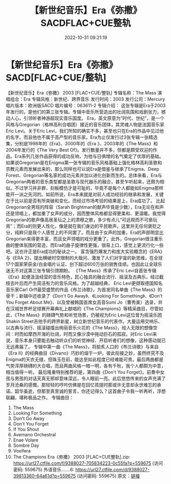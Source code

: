 ﻿---
title: 【新世纪音乐】Era《弥撒》SACDFLAC+CUE整轨
date: 2022-10-31 09:21:19
categories: 外语音乐
tags: 外语音乐
---
# 【新世纪音乐】Era《弥撒》SACD[FLAC+CUE/整轨]

【新世纪音乐】Era《弥撒》 2003 [FLAC+CUE/整轨]
专辑名称：The Mass
演唱组合：Era
专辑风格：新世纪、跨界音乐
发行时间：2003
发行公司：Mercury
唱片版本：欧洲版SACD
唱片编号：063611-2
专辑介绍：
这张专辑是Era于2003年发行的，是他们的第三张专辑。专辑中音乐所营造出的壮阔氛围和戏剧张力，撼动人心，引领听者神游超现实音乐国度。
Era，英文原意为“时代、世纪”，是一个风格与Gregorian（格林高利合唱团）接近的音乐团体，其灵魂人物是法国音乐家Eric
Levi。关于Eric
Levi，我们所知的确实不多，甚至也只在Era的作品中见过他的名字。而且他也不属于高产型的音乐家。Era为止仅发行过3张专辑一张精选集，分别是1998年的《Era》、2000年的《Era
》、2003年的《The Mass》和2004年发行的《The Very Best
Of》。发行数量并不多，但都是颇受欢迎的作品。Era系列几张作品获得的成功反响，为他与日俱增的名气奠定了优厚的基础。
如果说Gregorian是在Enigma第一张专辑的音乐风格基础上强化格林高利圣歌和宗教元素而发展出来的，那么同样也可以说Era是借鉴与继承了Enigma、Deep
Forest、Gregorian等名家的成功元素并加以进化创新而生的。总体来看，Era与Gregorian两者的音乐类型都是圣歌与现代器乐的融合，甚至乍听起来，还颇为相似。不过学习并非罪，刻板模仿才是可耻的，毕竟不是每个人都能如Enigma那样能开一派之先河的。如前所说，Era本来就是对前人成功经验的继承和发展，关键在于比以前是否有所突破和变化。而经过市场考验的结果是上，Era成功了。
比起Gregorian全男班的阵容（Sarah
Brightman的献声毕竟是少数），Era无论在和声还是领唱上，都加重了女声的成分，因而整体风格都显得更柔和、更温暖。我觉得Gregorian的歌声像高居圣坛之上的肃穆之歌，多少有点儿“可远观而不可亵玩焉”；而Era的则更人性化，像是就在我们身边的平民歌声。这里并无任何褒贬之分，纯粹只是我个人感觉上的不同罢了。而且由于女声的加重，Era的声部明显比Gregorian来得更丰富，而且女声领唱的戏分更重了。此外，Gregorian很注重乐曲的整体氛围的营造，而Era的曲子旋律性更强，很易上口，感觉上更流行化一些吧。这也许正是Era成功的秘诀之一。
富含强烈爆发力和庞大实验概念的《ERA》与《ERA
2》，提出横破时空限制的大哉问、激发了人们对宇宙的新思维，在全球17个国家荣获金/白金唱片认证、创下超过600万张的销售佳绩。也因此让全球乐迷无不对这第三张专辑引颈期盼。
《The Mass》传承了Eric
Levi自首张专辑《Era》起便汲汲经营的音乐特色，匠心独具的融合流行、摇滚及古典乐，经过截枝去叶后而产生简洁有力的音乐风格。为了超越经典，
Eric Levi更撷取德国知名音乐家Carl Orff最受盛赞的作品《布兰诗歌》，为首发同名单曲《The
Mass》的骨干；新辑中还收录了《Don't Go Away》、《Looking For Something》、《Don't You
Forget About Me》、以及曾被韩国首席女高音Sumi Jo（曹秀美）选录，并在汉城世界杯足球赛开幕典礼上献唱的《The
Champions》等精采曲目，尽管如此，《The Mass》的磅礴气势和听觉场景，仍被视为Eric
Levi这位曾为摇滚乐团Shakin
Street吉他手的跨界新星，树立新世纪音乐的代表作。大量运用交响乐、以古典与流行、摇滚碰撞出绚丽音乐火花的《The
Mass》，给人无限的想像空间：时而如摩西开海的壮阔，时而又像沙漠中拖动巨石的孤寂。对Eric
Levi来说，音乐本身只要能去触动听众们的听觉神经、开启听者们的想像，这种感动就已无远弗届了。
专辑中第一曲《The Mass》，将脍炙人口的《布兰诗歌》与来自《Era
II》的经典曲目《Divano》巧妙的熔于一炉，彼此衔接之妙，虽然终究不及Enigma的天衣无缝，但珠玉在前，能达至如此程度已经难能可贵。最后两曲都是气势浑厚磅礴的大合唱，而且两曲风格一暗一明，各有千秋，我个人都颇为中意，相当值得一听。
最后隆重特别推荐的是，第四曲《Don't You
Forget》。前奏中女孩与男孩的对话天真无邪却意味深远，令人眼前一亮。此后悠悠传来的女声充满了岁月沧桑的感慨，那轻轻的哼吟仿佛是在回忆孩提时那或许无意却永世难忘的承诺。韶华虽逝，但那至真至诚的誓言，你还记得么？这首曲子令我一听再听，浮想联翩，堪称极品之作。
专辑曲目：
01. The Mass
02. Looking For Something
03. Don't Go Away
04. Don't You Forget
05. If You Shout
06. Avemano Orchestral
07. Enae Volare
08. Sombre Day
09. Voxifera
10. The Champions
Era《弥撒》 2003 [FLAC+CUE整轨].zip: https://url27.ctfile.com/f/9388027-705834223-0c55fa?p=559675
(访问密码: 559675)
外语音乐.......6: https://url27.ctfile.com/d/9388027-39813360-64a61d?p=559675
(访问密码: 559675)
原文：[链接](https://blog.sina.com.cn/s/blog_1647c7e760103103f.html)